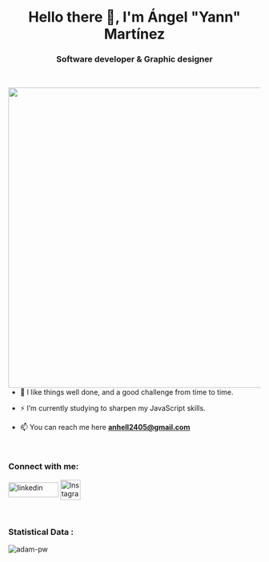 <h1 align="center">Hello there 👋, I'm Ángel "Yann" Martínez</h1>
<h3 align="center">Software developer & Graphic designer <!--And videogame lover :D but its a secret--></h3>

<br>

<!--<p><img align="right" src="https://github.com/jmontes33/jmontes33/assets/109598200/d38b2e84-ca6d-4e2c-9974-ec88c75b7950" alt="jmontes33" /></p>-->
<p><img align="right" src="https://github.com/YagannaZ/YagannaZ/assets/93206491/f465f709-2a08-45d9-951c-04fff02c40b7" width="600"></p>

- :muscle: I like things well done, and a good challenge from time to time.

- ⚡ I’m currently studying to sharpen my JavaScript skills.

- 📫 You can reach me here **anhell2405@gmail.com**

<br>

<h3 align="left">Connect with me:</h3>
<p>
  <a href="https://www.linkedin.com/in/%C3%A1ngel-mart%C3%ADnez-661819172/" target="blank"><img align="center"
      src="https://raw.githubusercontent.com/rahuldkjain/github-profile-readme-generator/master/src/images/icons/Social/linked-in-alt.svg"
      alt="linkedin" height="30" width="100"/></a>
  <a href="https://www.instagram.com/an_hiel/?hl=es" target="blank"><img align="center"
      src="https://github.com/jmontes33/jmontes33/assets/109598200/7cfc7b57-e432-474b-8a60-b14e980030a7"
      alt="Instagram" height="40" width="40" /></a>
</p>

<br>

<h3>Statistical Data :</h3>
<p><img align="center"
    src="https://github-readme-stats.vercel.app/api/top-langs?username=yagannaz&show_icons=true&locale=en&bg_color=0d1117&text_color=ffffff&layout=compact"
    alt="adam-pw" 
    bg_color=#808080/></p>
